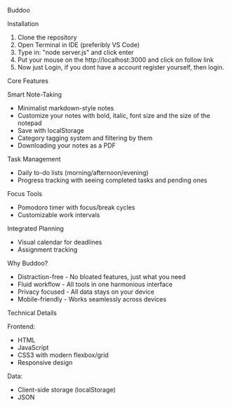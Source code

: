 Buddoo

Installation
1. Clone the repository
2. Open Terminal in IDE (preferibly VS Code)
3. Type in: "node server.js" and click enter
4. Put your mouse on the http://localhost:3000 and click on follow link
5. Now just Login, if you dont have a account register yourself, then login.


Core Features

Smart Note-Taking
- Minimalist markdown-style notes
- Customize your notes with bold, italic, font size and the size of the notepad
- Save with localStorage  
- Category tagging system and filtering by them  
- Downloading your notes as a PDF

Task Management  
- Daily to-do lists (morning/afternoon/evening)  
- Progress tracking with seeing completed tasks and pending ones

Focus Tools  
- Pomodoro timer with focus/break cycles  
- Customizable work intervals  

Integrated Planning  
- Visual calendar for deadlines 
- Assignment tracking


Why Buddoo?

- Distraction-free - No bloated features, just what you need  
- Fluid workflow - All tools in one harmonious interface  
- Privacy focused - All data stays on your device  
- Mobile-friendly - Works seamlessly across devices 


Technical Details

Frontend:  
- HTML
- JavaScript  
- CSS3 with modern flexbox/grid  
- Responsive design  

Data:  
- Client-side storage (localStorage)
- JSON